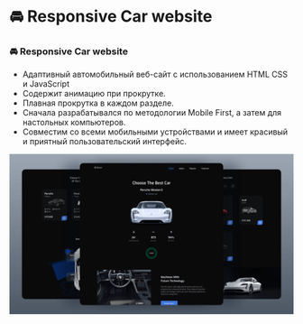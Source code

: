 # 🚘 Responsive Car website
### 🚘 Responsive Car website

- Адаптивный автомобильный веб-сайт с использованием HTML CSS и JavaScript
- Содержит анимацию при прокрутке.
- Плавная прокрутка в каждом разделе.
- Сначала разрабатывался по методологии Mobile First, а затем для настольных компьютеров.
- Совместим со всеми мобильными устройствами и имеет красивый и приятный пользовательский интерфейс.

![preview img](/preview.png)
